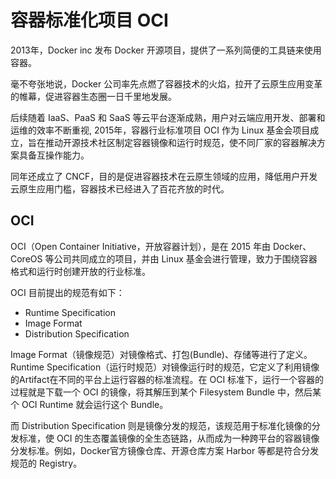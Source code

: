 # 容器标准化项目 OCI

2013年，Docker inc 发布 Docker 开源项目，提供了一系列简便的工具链来使用容器。

毫不夸张地说，Docker 公司率先点燃了容器技术的火焰，拉开了云原生应用变革的帷幕，促进容器生态圈一日千里地发展。

后续随着 IaaS、PaaS 和 SaaS 等云平台逐渐成熟，用户对云端应用开发、部署和运维的效率不断重视, 2015年，容器行业标准项目 OCI 作为 Linux 基金会项目成立，旨在推动开源技术社区制定容器镜像和运行时规范，使不同厂家的容器解决方案具备互操作能力。

同年还成立了 CNCF，目的是促进容器技术在云原生领域的应用，降低用户开发云原生应用门槛，容器技术已经进入了百花齐放的时代。

## OCI

OCI（Open Container Initiative，开放容器计划），是在 2015 年由 Docker、CoreOS 等公司共同成立的项目，并由 Linux 基金会进行管理，致力于围绕容器格式和运行时创建开放的行业标准。

OCI 目前提出的规范有如下：

- Runtime Specification	
- Image Format	
- Distribution Specification	

Image Format（镜像规范）对镜像格式、打包(Bundle)、存储等进行了定义。Runtime Specification（运行时规范）对镜像运行时的规范，它定义了利用镜像的Artifact在不同的平台上运行容器的标准流程。在 OCI 标准下，运行一个容器的过程就是下载一个 OCI 的镜像，将其解压到某个 Filesystem Bundle 中，然后某个 OCI Runtime 就会运行这个 Bundle。

而 Distribution Specification 则是镜像分发的规范，该规范用于标准化镜像的分发标准，使 OCI 的生态覆盖镜像的全生态链路，从而成为一种跨平台的容器镜像分发标准。例如，Docker官方镜像仓库、开源仓库方案 Harbor 等都是符合分发规范的 Registry。



